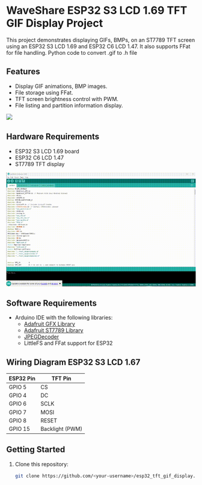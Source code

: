 # WaveShare ESP32 S3 LCD 1.69 TFT GIF Display Project

This project demonstrates displaying GIFs, BMPs, 
on an ST7789 TFT screen using an ESP32 S3 LCD 1.69 and ESP32 C6 LCD 1.47. It also supports  FFat for file handling. Python code to convert .gif to .h file

## Features
- Display GIF animations, BMP images.
- File storage using FFat.
- TFT screen brightness control with PWM.
- File listing and partition information display.

<img src="IMG_1718.mov" width="800" />


## Hardware Requirements
- ESP32 S3 LCD 1.69  board
- ESP32 C6 LCD 1.47
- ST7789 TFT display

<img src="ffts.gif" width="800" />


## Software Requirements
- Arduino IDE with the following libraries:
  - [Adafruit GFX Library](https://github.com/adafruit/Adafruit-GFX-Library)
  - [Adafruit ST7789 Library](https://github.com/adafruit/Adafruit-ST7735-Library)
  - [JPEGDecoder](https://github.com/Bodmer/JPEGDecoder)
  - LittleFS and FFat support for ESP32

## Wiring Diagram ESP32 S3 LCD 1.67
| ESP32 Pin | TFT Pin        |
|-----------|----------------|
| GPIO 5    | CS             |
| GPIO 4    | DC             |
| GPIO 6    | SCLK           |
| GPIO 7    | MOSI           |
| GPIO 8    | RESET          |
| GPIO 15   | Backlight (PWM)|

## Getting Started
1. Clone this repository:
   ```bash
   git clone https://github.com/<your-username>/esp32_tft_gif_display.git
